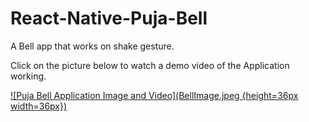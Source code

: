 # React-Native-Puja-Bell
A Bell app that works on shake gesture.

Click on the picture below to watch a demo video of the Application working.

[![Puja Bell Application Image and Video](BellImage.jpeg {height=36px width=36px})](https://youtu.be/PtLw6I0II68)


